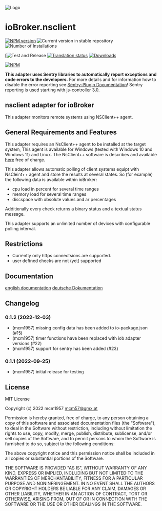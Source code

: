 ![Logo](admin/nsclient.png)
# ioBroker.nsclient

[![NPM version](https://img.shields.io/npm/v/iobroker.nsclient.svg)](https://www.npmjs.com/package/iobroker.nsclient)
![Current version in stable repository](https://iobroker.live/badges/nsclient-stable.svg)
![Number of Installations](https://iobroker.live/badges/nsclient-installed.svg)

[![Test and Release](https://github.com/iobroker-community-adapters/ioBroker.nsclient/workflows/Test%20and%20Release/badge.svg)
[![Translation status](https://weblate.iobroker.net/widgets/adapters/-/nsclient/svg-badge.svg)](https://weblate.iobroker.net/engage/adapters/?utm_source=widget)
[![Downloads](https://img.shields.io/npm/dm/iobroker.nsclient.svg)](https://www.npmjs.com/package/iobroker.nsclient)

[![NPM](https://nodei.co/npm/iobroker.nsclient.png?downloads=true)](https://nodei.co/npm/iobroker.nsclient/)

**This adapter uses Sentry libraries to automatically report exceptions and code errors to the developers.**
For more details and for information how to disable the error reporting see [Sentry-Plugin Documentation](https://github.com/ioBroker/plugin-sentry#plugin-sentry)! Sentry reporting is used starting with js-controller 3.0.

## nsclient adapter for ioBroker

This adapter monitors remote systems using NSClient++ agent.

## General Requirements and Features

This adapter requires an NsClient++ agent to be installed at the target system, This agent is available for Windows (tested with Windows 10 and Windows 11) and Linux. The NsClient++ software is describes and available [here](https://nsclient.org/) free of charge.

This adapter allows automatic polling of client systems equipt with NsCleint++ agent and store the results at several states. So (for example) the following data is available within ioBroker:

- cpu load in percent for several time ranges
- memory load for several time ranges
- discspace with obsolute values and ar percentages

Additionally every check returns a binary status and a textual status message.

This adapter supports an unlimited number of devices with configurable polling interval.

## Restrictions

- Currently only https connectsions are supported. 
- user defined checks are not (yet) supported

## Documentation

[english documentation](https://github.com/iobroker-community-adapters/ioBroker.nsclient/tree/master/docs/en)
[deutsche Dokumentation](https://github.com/iobroker-community-adapters/ioBroker.nsclient/tree/master/docs/de)

## Changelog
<!--
    Placeholder for the next version (at the beginning of the line):
    ### **WORK IN PROGRESS**
-->
### 0.1.2 (2022-12-03)
* (mcm1957) missing config data has been added to io-package.json (#15)
* (mcm1957) timer functions have been replaced with iob adapter versions (#22)
* (mcm1957) support for sentry has been added (#23)

### 0.1.1 (2022-09-25)
* (mcm1957) initial release for testing

## License
MIT License

Copyright (c) 2022 mcm1957 <mcm57@gmx.at>

Permission is hereby granted, free of charge, to any person obtaining a copy
of this software and associated documentation files (the "Software"), to deal
in the Software without restriction, including without limitation the rights
to use, copy, modify, merge, publish, distribute, sublicense, and/or sell
copies of the Software, and to permit persons to whom the Software is
furnished to do so, subject to the following conditions:

The above copyright notice and this permission notice shall be included in all
copies or substantial portions of the Software.

THE SOFTWARE IS PROVIDED "AS IS", WITHOUT WARRANTY OF ANY KIND, EXPRESS OR
IMPLIED, INCLUDING BUT NOT LIMITED TO THE WARRANTIES OF MERCHANTABILITY,
FITNESS FOR A PARTICULAR PURPOSE AND NONINFRINGEMENT. IN NO EVENT SHALL THE
AUTHORS OR COPYRIGHT HOLDERS BE LIABLE FOR ANY CLAIM, DAMAGES OR OTHER
LIABILITY, WHETHER IN AN ACTION OF CONTRACT, TORT OR OTHERWISE, ARISING FROM,
OUT OF OR IN CONNECTION WITH THE SOFTWARE OR THE USE OR OTHER DEALINGS IN THE
SOFTWARE.
